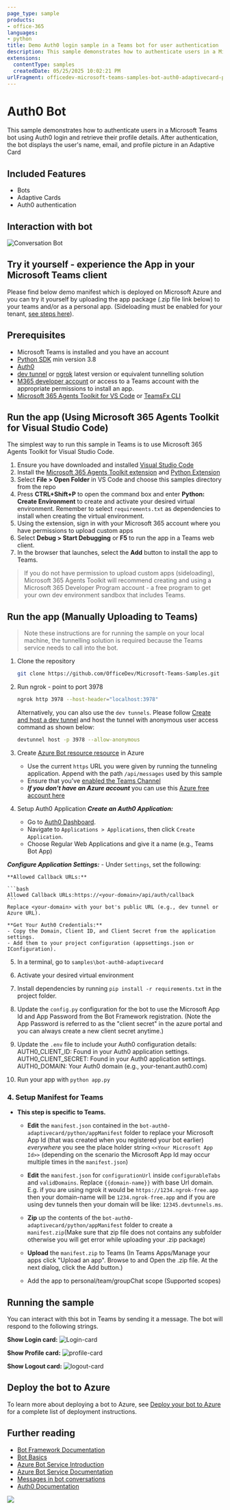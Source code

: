```yaml
---
page_type: sample
products:
- office-365
languages:
- python
title: Demo Auth0 login sample in a Teams bot for user authentication
description: This sample demonstrates how to authenticate users in a Microsoft Teams bot using Auth0 login and retrieve their profile details.
extensions:
  contentType: samples
  createdDate: 05/25/2025 10:02:21 PM
urlFragment: officedev-microsoft-teams-samples-bot-auth0-adaptivecard-python
---
```


# Auth0 Bot

This sample demonstrates how to authenticate users in a Microsoft Teams bot using Auth0 login and retrieve their profile details. After authentication, the bot displays the user's name, email, and profile picture in an Adaptive Card

## Included Features
* Bots
* Adaptive Cards
* Auth0 authentication

## Interaction with bot
![Conversation Bot](Images/bot-auth.gif)

## Try it yourself - experience the App in your Microsoft Teams client
Please find below demo manifest which is deployed on Microsoft Azure and you can try it yourself by uploading the app package (.zip file link below) to your teams and/or as a personal app. (Sideloading must be enabled for your tenant, [see steps here](https://docs.microsoft.com/microsoftteams/platform/concepts/build-and-test/prepare-your-o365-tenant#enable-custom-teams-apps-and-turn-on-custom-app-uploading)).

## Prerequisites

- Microsoft Teams is installed and you have an account
- [Python SDK](https://www.python.org/downloads/) min version 3.8
- [Auth0](https://auth0.com)
- [dev tunnel](https://learn.microsoft.com/en-us/azure/developer/dev-tunnels/get-started?tabs=windows) or [ngrok](https://ngrok.com/) latest version or equivalent tunnelling solution
-  [M365 developer account](https://docs.microsoft.com/microsoftteams/platform/concepts/build-and-test/prepare-your-o365-tenant) or access to a Teams account with the appropriate permissions to install an app.
- [Microsoft 365 Agents Toolkit for VS Code](https://marketplace.visualstudio.com/items?itemName=TeamsDevApp.ms-teams-vscode-extension) or [TeamsFx CLI](https://learn.microsoft.com/microsoftteams/platform/toolkit/teamsfx-cli?pivots=version-one)

## Run the app (Using Microsoft 365 Agents Toolkit for Visual Studio Code)

The simplest way to run this sample in Teams is to use Microsoft 365 Agents Toolkit for Visual Studio Code.

1. Ensure you have downloaded and installed [Visual Studio Code](https://code.visualstudio.com/docs/setup/setup-overview)
1. Install the [Microsoft 365 Agents Toolkit extension](https://marketplace.visualstudio.com/items?itemName=TeamsDevApp.ms-teams-vscode-extension) and [Python Extension](https://marketplace.visualstudio.com/items?itemName=ms-python.python)
1. Select **File > Open Folder** in VS Code and choose this samples directory from the repo
1. Press **CTRL+Shift+P** to open the command box and enter **Python: Create Environment** to create and activate your desired virtual environment. Remember to select `requirements.txt` as dependencies to install when creating the virtual environment.
1. Using the extension, sign in with your Microsoft 365 account where you have permissions to upload custom apps
1. Select **Debug > Start Debugging** or **F5** to run the app in a Teams web client.
1. In the browser that launches, select the **Add** button to install the app to Teams.

> If you do not have permission to upload custom apps (sideloading), Microsoft 365 Agents Toolkit will recommend creating and using a Microsoft 365 Developer Program account - a free program to get your own dev environment sandbox that includes Teams.

## Run the app (Manually Uploading to Teams)

> Note these instructions are for running the sample on your local machine, the tunnelling solution is required because
the Teams service needs to call into the bot.

1) Clone the repository

    ```bash
    git clone https://github.com/OfficeDev/Microsoft-Teams-Samples.git
    ```

2) Run ngrok - point to port 3978

   ```bash
   ngrok http 3978 --host-header="localhost:3978"
   ```  

   Alternatively, you can also use the `dev tunnels`. Please follow [Create and host a dev tunnel](https://learn.microsoft.com/en-us/azure/developer/dev-tunnels/get-started?tabs=windows) and host the tunnel with anonymous user access command as shown below:

   ```bash
   devtunnel host -p 3978 --allow-anonymous
   ```

3) Create [Azure Bot resource resource](https://docs.microsoft.com/azure/bot-service/bot-service-quickstart-registration) in Azure
    - Use the current `https` URL you were given by running the tunneling application. Append with the path `/api/messages` used by this sample
    - Ensure that you've [enabled the Teams Channel](https://docs.microsoft.com/azure/bot-service/channel-connect-teams?view=azure-bot-service-4.0)
    - __*If you don't have an Azure account*__ you can use this [Azure free account here](https://azure.microsoft.com/free/)

4) Setup Auth0 Application
__*Create an Auth0 Application:*__
    - Go to [Auth0 Dashboard](https://manage.auth0.com/).
    - Navigate to `Applications > Applications`, then click `Create Application`.
    - Choose Regular Web Applications and give it a name (e.g., Teams Bot App)

__*Configure Application Settings:*__
    - Under `Settings`, set the following:
    
    **Allowed Callback URLs:**

    ```bash
    Allowed Callback URLs:https://<your-domain>/api/auth/callback
    ```
    Replace <your-domain> with your bot's public URL (e.g., dev tunnel or Azure URL).
    
    **Get Your Auth0 Credentials:**
    - Copy the Domain, Client ID, and Client Secret from the application settings.
    - Add them to your project configuration (appsettings.json or IConfiguration).


5) In a terminal, go to `samples\bot-auth0-adaptivecard`

6) Activate your desired virtual environment

7) Install dependencies by running ```pip install -r requirements.txt``` in the project folder.

8) Update the `config.py` configuration for the bot to use the Microsoft App Id and App Password from the Bot Framework registration. (Note the App Password is referred to as the "client secret" in the azure portal and you can always create a new client secret anytime.)

9) Update the `.env` file to include your Auth0 configuration details:
   AUTH0_CLIENT_ID: Found in your Auth0 application settings.
   AUTH0_CLIENT_SECRET: Found in your Auth0 application settings.
   AUTH0_DOMAIN: Your Auth0 domain (e.g., your-tenant.auth0.com)

10) Run your app with `python app.py`

### 4. Setup Manifest for Teams

 - **This step is specific to Teams.**

    - **Edit** the `manifest.json` contained in the `bot-auth0-adaptivecard/python/appManifest` folder to replace your Microsoft App Id (that was created when you registered your bot earlier) *everywhere* you see the place holder string `<<Your Microsoft App Id>>` (depending on the scenario the Microsoft App Id may occur multiple times in the `manifest.json`)
    - **Edit** the `manifest.json` for `configurationUrl` inside `configurableTabs` and `validDomains`. Replace `{{domain-name}}` with base Url domain. E.g. if you are using ngrok it would be `https://1234.ngrok-free.app` then your domain-name will be `1234.ngrok-free.app` and if you are using dev tunnels then your domain will be like: `12345.devtunnels.ms`.

    - **Zip** up the contents of the `bot-auth0-adaptivecard/python/appManifest` folder to create a `manifest.zip`(Make sure that zip file does not contains any subfolder otherwise you will get error while uploading your .zip package)
    - **Upload** the `manifest.zip` to Teams (In Teams Apps/Manage your apps click "Upload an app". Browse to and Open the .zip file. At the next dialog, click the Add button.)
    - Add the app to personal/team/groupChat scope (Supported scopes)

## Running the sample

You can interact with this bot in Teams by sending it a message. The bot will respond to the following strings.

   **Show Login card:**
  ![Login-card ](Images/Login-card.png)

   **Show Profile card:**
  ![profile-card](Images/profile-card.png)

  **Show Logout card:**
  ![logout-card](Images/logout-card.png)

## Deploy the bot to Azure

To learn more about deploying a bot to Azure, see [Deploy your bot to Azure](https://aka.ms/azuredeployment) for a complete list of deployment instructions.

## Further reading

- [Bot Framework Documentation](https://docs.botframework.com)
- [Bot Basics](https://docs.microsoft.com/azure/bot-service/bot-builder-basics?view=azure-bot-service-4.0)
- [Azure Bot Service Introduction](https://docs.microsoft.com/azure/bot-service/bot-service-overview-introduction?view=azure-bot-service-4.0)
- [Azure Bot Service Documentation](https://docs.microsoft.com/azure/bot-service/?view=azure-bot-service-4.0)
- [Messages in bot conversations](https://learn.microsoft.com/microsoftteams/platform/bots/how-to/conversations/conversation-messages?tabs=dotnet)
- [Auth0 Documentation](https://auth0.com/docs)

<img src="https://pnptelemetry.azurewebsites.net/microsoft-teams-samples/samples/bot-auth0-adaptivecard-python" />